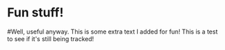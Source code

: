 # Fun stuff!
#Well, useful anyway.
This is some extra text I added for fun!
This is a test to see if it's still being tracked!

